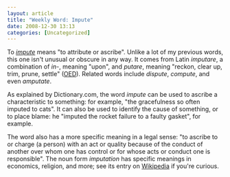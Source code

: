 ```yaml
---
layout: article
title: "Weekly Word: Impute"
date: 2008-12-30 13:13
categories: [Uncategorized]
---
```

To <em><a href="http://dictionary.reference.com/browse/impute">impute</a></em> means "to attribute or ascribe". Unlike a lot of my previous words, this one isn't unusual or obscure in any way. It comes from Latin <em>imputare</em>, a combination of <em>in-</em>, meaning "upon", and <em>putare</em>, meaning "reckon, clear up, trim, prune, settle" (<a href="http://www.etymonline.com/index.php?term=impute" title="Online Etymology Dictionary - impute">OED</a>). Related words include <em>dispute</em>, <em>compute</em>, and even <em>amputate</em>.

As explained by Dictionary.com, the word <em>impute</em> can be used to ascribe a characteristic to something: for example, "the gracefulness so often imputed to cats". It can also be used to identify the cause of something, or to place blame: he "imputed the rocket failure to a faulty gasket", for example.

The word also has a more specific meaning in a legal sense: "to ascribe to or charge (a person) with an act or quality because of the conduct of another over whom one has control or for whose acts or conduct one is responsible". The noun form <em>imputation</em> has specific meanings in economics, religion, and more; see its entry on <a href="http://en.wikipedia.org/wiki/Imputation" title="Imputation">Wikipedia</a> if you're curious.
